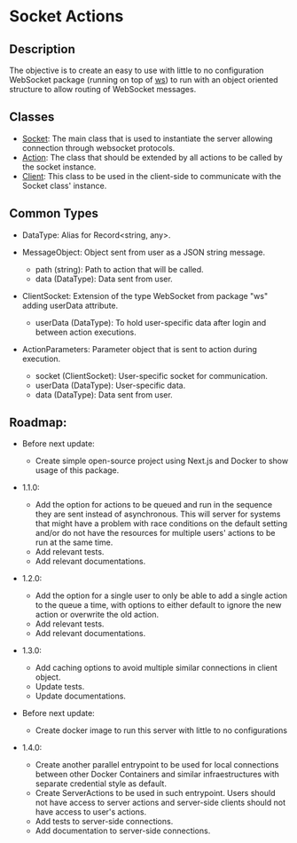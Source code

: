 # Socket Actions

## Description

The objective is to create an easy to use with little to no configuration WebSocket package (running on top of [ws](https://www.npmjs.com/package/ws)) to run with an object oriented structure to allow routing of WebSocket messages.

## Classes

- [Socket](/docs/server/socket.md): The main class that is used to instantiate the server allowing connection through websocket protocols.
- [Action](/docs/server/action.md): The class that should be extended by all actions to be called by the socket instance.
- [Client](/docs/client.md): This class to be used in the client-side to communicate with the Socket class' instance.

## Common Types

- DataType: Alias for Record<string, any>.

- MessageObject: Object sent from user as a JSON string message.

  - path (string): Path to action that will be called.
  - data (DataType): Data sent from user.

- ClientSocket: Extension of the type WebSocket from package "ws" adding userData attribute.

  - userData (DataType): To hold user-specific data after login and between action executions.

- ActionParameters: Parameter object that is sent to action during execution.
  - socket (ClientSocket): User-specific socket for communication.
  - userData (DataType): User-specific data.
  - data (DataType): Data sent from user.

## Roadmap:

- Before next update:

  - Create simple open-source project using Next.js and Docker to show usage of this package.

- 1.1.0:

  - Add the option for actions to be queued and run in the sequence they are sent instead of asynchronous. This will server for systems that might have a problem with race conditions on the default setting and/or do not have the resources for multiple users' actions to be run at the same time.
  - Add relevant tests.
  - Add relevant documentations.

- 1.2.0:

  - Add the option for a single user to only be able to add a single action to the queue a time, with options to either default to ignore the new action or overwrite the old action.
  - Add relevant tests.
  - Add relevant documentations.

- 1.3.0:

  - Add caching options to avoid multiple similar connections in client object.
  - Update tests.
  - Update documentations.

- Before next update:

  - Create docker image to run this server with little to no configurations

- 1.4.0:
  - Create another parallel entrypoint to be used for local connections between other Docker Containers and similar infraestructures with separate credential style as default.
  - Create ServerActions to be used in such entrypoint. Users should not have access to server actions and server-side clients should not have access to user's actions.
  - Add tests to server-side connections.
  - Add documentation to server-side connections.
